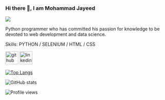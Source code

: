 ### Hi there 👋, I am Mohammad Jayeed
![](https://scontent.fdac5-2.fna.fbcdn.net/v/t1.6435-9/77049215_2330665853723455_1912068072370339840_n.jpg?_nc_cat=108&ccb=1-7&_nc_sid=09cbfe&_nc_eui2=AeGEUL_vAxkVzOFICcbDz0z3ycG1o5-WniDJwbWjn5aeIJwprJxWyShj94B1VMQqb0suDJM7ONANeblaUGQ8LR-s&_nc_ohc=RoHeIOpBscwAX_-AIQW&_nc_ht=scontent.fdac5-2.fna&oh=00_AT8q9DqzFJDz6F0yXP3Cu3MQgulwMHp-F36L6e24hNHhHg&oe=62CD2D51)

Python programmer who has committed his passion for knowledge
to be devoted to web development and data science.

Skills: PYTHON / SELENIUM / HTML / CSS 



[<img src='https://cdn.jsdelivr.net/npm/simple-icons@3.0.1/icons/github.svg' alt='github' height='40'>](https://github.com/mohammadjayeed)  [<img src='https://cdn.jsdelivr.net/npm/simple-icons@3.0.1/icons/linkedin.svg' alt='linkedin' height='40'>](https://www.linkedin.com/in/mohdjyd/)  

[![Top Langs](https://github-readme-stats.vercel.app/api/top-langs/?username=mohammadjayeed)](https://github.com/anuraghazra/github-readme-stats)

![GitHub stats](https://github-readme-stats.vercel.app/api?username=mohammadjayeed&show_icons=true)  

![Profile views](https://gpvc.arturio.dev/mohammadjayeed)  















<!--### Hi there 👋


**mohammadjayeed/mohammadjayeed** is a ✨ _special_ ✨ repository because its `README.md` (this file) appears on your GitHub profile.

Here are some ideas to get you started:

- 🔭 I’m currently working on ...
- 🌱 I’m currently learning ...
- 👯 I’m looking to collaborate on ...
- 🤔 I’m looking for help with ...
- 💬 Ask me about ...
- 📫 How to reach me: ...
- 😄 Pronouns: ...
- ⚡ Fun fact: ...

-->

